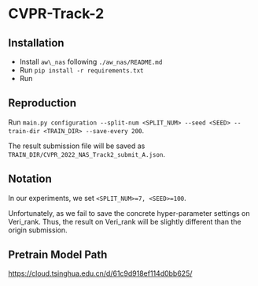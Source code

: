 # CVPR-Track-2

## Installation
- Install ``aw\_nas`` following ``./aw_nas/README.md``
- Run ``pip install -r requirements.txt``
- Run 

## Reproduction
Run ``main.py configuration --split-num <SPLIT_NUM> --seed <SEED> --train-dir <TRAIN_DIR> --save-every 200``. 

The result submission file will be saved as ``TRAIN_DIR/CVPR_2022_NAS_Track2_submit_A.json``. 

## Notation
In our experiments, we set ``<SPLIT_NUM>=7, <SEED>=100``.

Unfortunately, as we fail to save the concrete hyper-parameter settings on Veri\_rank. Thus, the result on Veri\_rank will be slightly different than the origin submission.


## Pretrain Model Path
https://cloud.tsinghua.edu.cn/d/61c9d918ef114d0bb625/
